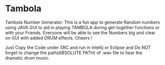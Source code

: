 # Tambola
Tambola Number Generator: This is a fun app to generate Random numbers using JAVA GUI to aid in playing TAMBOLA during get-together functions or with your Friends. Everyone will be able to see the Numbers big and clear on GUI with added DRUM effects. Cheers !

Just Copy the Code under SRC and run in Intellij or Eclipse and Do NOT forget to change the path(ABSOLUTE PATH) of .wav file to hear the dramatic drum music.
